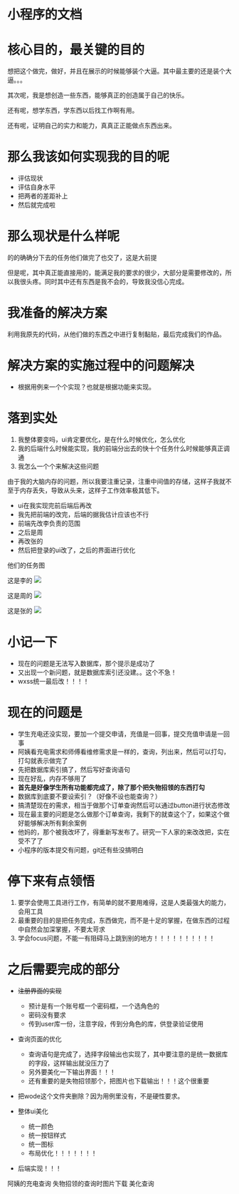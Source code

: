 # 小程序的文档


# 核心目的，最关键的目的
想把这个做完，做好，并且在展示的时候能够装个大逼。其中最主要的还是装个大逼。。。

其次呢，我是想创造一些东西，能够真正的创造属于自己的快乐。

还有呢，想学东西，学东西以后找工作啊有用。

还有呢，证明自己的实力和能力，真真正正能做点东西出来。

# 那么我该如何实现我的目的呢
- 评估现状
- 评估自身水平
- 把两者的差距补上
- 然后就完成啦

# 那么现状是什么样呢
的的确确分下去的任务他们做完了也交了，这是大前提

但是呢，其中真正能直接用的，能满足我的要求的很少，大部分是需要修改的，所以我很头疼。同时其中还有东西是我不会的，导致我没信心完成。

# 我准备的解决方案
利用我原先的代码，从他们做的东西之中进行复制黏贴，最后完成我们的作品。

# 解决方案的实施过程中的问题解决
- 根据用例来一个个实现？也就是根据功能来实现。
  

# 落到实处
1. 我整体要变吗，ui肯定要优化，是在什么时候优化，怎么优化
2. 我的后端什么时候能实现，我的前端分出去的快十个任务什么时候能够真正调通
3. 我怎么一个个来解决这些问题

由于我的大脑内存的问题，所以我要注重记录，注重中间值的存储，这样子我就不至于内存丢失，导致从头来，这样子工作效率极其低下。

- ui在我实现完前后端后再改
- 我先把前端的改完，后端的据我估计应该也不行
- 前端先改李负责的范围
- 之后是周
- 再改张的
- 然后把登录的ui改了，之后的界面进行优化

他们的任务图


这是李的
![](li.jpg)


这是周的
![](zhou.jpg)


这是张的
![](zhang.jpg)




# 小记一下
- 现在的问题是无法写入数据库，那个提示是成功了
- 又出现一个新问题，就是数据库索引还没建。。这个不急！
- wxss统一最后改！！！！

# 现在的问题是
- 学生充电还没实现，要加一个提交申请，充值是一回事，提交充值申请是一回事
- 阿姨看充电需求和师傅看维修需求是一样的，查询，列出来，然后可以打勾，打勾就表示做完了
- 先把数据库索引搞了，然后写好查询语句
- 现在好乱，内存不够用了
- **首先是好像学生所有功能都完成了，除了那个把失物招领的东西打勾**
- 数据库到底要不要设索引？（好像不设也能查询？）
- 搞清楚现在的需求，相当于做那个订单查询然后可以通过button进行状态修改
- 现在最主要的问题是怎么做那个订单查询，我剩下的就查这个了，如果这个做好能够解决所有剩余案例
- 他妈的，那个被我改坏了，得重新写发布了。研究一下人家的来改改把，实在受不了了
- 小程序的版本提交有问题，git还有些没搞明白




# 停下来有点领悟
1. 要学会使用工具进行工作，有简单的就不要用难得，这是人类最强大的能力，会用工具
2. 最重要的目的是把任务完成，东西做完，而不是十足的掌握，在做东西的过程中自然会加深掌握，不要太苛求
3. 学会focus问题，不能一有阻碍马上跳到别的地方！！！！！！！！！！






# 之后需要完成的部分

- ~~注册界面的实现~~
  - 预计是有一个账号框一个密码框，一个选角色的
  - 密码没有要求
  - 传到user库一份，注意字段，传到分角色的库，供登录验证使用

- 查询页面的优化
  - 查询语句是完成了，选择字段输出也实现了，其中要注意的是统一数据库的字段，这样输出就没压力了
  - 另外要美化一下输出界面！！！
  - 还有重要的是失物招领那个，把图片也下载输出！！！这个很重要

- 把wode这个文件夹删除？因为用例里没有，不是硬性要求。

-  整体ui美化
   -  统一颜色
   -  统一按钮样式
   -  统一图标
   -  布局优化！！！！！！！

- 后端实现！！！

阿姨的充电查询
失物招领的查询时图片下载
美化查询

